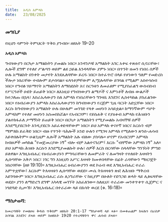```yaml
---
title:  አዲስ አምላክ
date:   23/08/2025
---
```


### መግቢያ

የዚህን ሳምንት ትምህርት ጥቅስ ያንብቡ፡ ዘፀአት 19–20

**አዲስ አምላክ**

ግብፃውያን በርካታ አማልክትን ያመልኩ ነበር። አንዳንዶቹ አማልክት አገር አቀፍ ተጽዕኖ ሲኖራቸው፣ ሌሎች ደግሞ የተለየ ሥልጣን ወይም ልዩ ኃይል እንዳላቸው ያምኑ ነበር። በጥንት ዘመን የነበሩ ሰዎች ሁሉ አማልክት በንቀት መታየት እንደሌለባቸው ይረዱ ነበር። ከተፈጥሮ በላይ የሆነውን ዓለም የመድረስ ችሎታ ነበራቸው ተብሎም ይታሰባል። ፍላጎቶቻቸውም ሊሟሉላቸው ይገባል የሚልም አስተሳሰብ ነበር። የግብፅ ሃይማኖት አማልክትን ለማስደሰት እና ስርዓቱን ለመፈፀም የሚያስፈልግ ውስብስብ የሥርዓቶች ዑደት ይጠይቅ ነበር።
ለእነዚህ የግብፃውያን ልማዶች ና እምነቶች ለብዙ ውልዶች ከተጋለጡ በኋላ፣ እስራኤላውያን ስለ አምላክ የነበራቸውን ግንዛቤ እንደገና ሊስተካከል ያስፈልገው ነበር። የዕብራውያን አምላክ እስራኤላውያንን ከግብፃውያን የረጅም ጊዜ ባርነት አድኗቸው ነበር። እርሱ ከግብፃውያን አማልክት ሁሉ በሁሉም መንገድ የላቀ መሆኑን አሳይቷል። ከማንኛውም ጣዖት አምላክም የተለየ መሆኑን አስመስክሯል። የአብርሃም፣ የይስሐቅ ና የያዕቆብ አምላክ የሕዝቡን ያልተከፋፈለ ታማኝነት ይጠይቅ ነበር። በርካታ አማልክትን የሚያመልኩ አብዛኞቹ ሰዎች እንደሚያደርጉት እንዲያደርጉ አይፈቀድላቸውም ነበር። ይህ አምላክ ቀናተኛ ነበርና እርሱን ብቻ ማምለክ ይፈቅድ ነበር።
ብዙ የጥንት ባሕሎች አንድ ሁሉን የሚገዛ አምላክ የሚለውን ጽንሰ-ሐሳብ አይቀበሉትም። ሁልጊዜም ሌሎች አማልክት አሉ ብለው ያስባሉ። ሆኖም የአብርሃም አምላክ ከብዙዎች መካከል "የመጀመሪያው ነኝ" ብሎ ብቻ አልተናገረም፤ እርሱ "ብቸኛው አምላክ ነኝ" አለ።
ይህ አምላክ ሕዝቡ እርሱን እንደሚያመልኩት ሁሉ፣ ሰዎች እርስ በርሳቸው ስላላቸው ግንኙነት ምግድ ይለዋል። እግዚአብሔር የዕብራውያኑን ምግባራቸውን ለመምራት ና ለመግዛት የተለዩት እዛዛትን ሊሰጣቸው አቅዶ ነበር፣ ነገር ግን እነዚህን አሥር እዛዛት ከመቀበላቸው በፊት ራሳቸውን ማዘጋጀት ነበረባቸው (ዘፀ 19:10)። እግዚአብሔር ዕብራውያንን ወደ ኮሬብ ወደ እግዚአብሔር ተራራ አምጥቷቸው፤ እርሱም ትእዛዛቱን ሊሰጣቸው ወደደ። ሙሴ ትእዛዛቱን ጽፎ ለሕዝቡ ማቅረብ አይገባውም ነበር። እግዚአብሔር ራሱ ሊነግራቸው ና ከዚያም በሁለት የድንጋይ ጽላት ላይ ሊፅፍላቸው ወደደ። ያንን ለማድረግ ደግሞ አካላዊ መገኘት አስፈለገው።
ስለዚህ፣ ተራራው መንቀጥቀጥ ሲጀምር ና ነጎድጓድ ሲጮኽ፣ እግዚአብሔር በተራራው ላይ በእሳት ወረደ (ቁ. 16፣18)።

### ማስታወሻ:
`ከመረጣቹት የመፅሀፍ ቅዱስ ጥቅስም ዘፀአት 20:1-17 ማስታወሻ ላይ ጻፉ። በመቀጠልም ክፍሉን በራስዎ አባባል እንደገና ይጻፉ ወይም ከዘፀአት 19፡20 የተረዳቹትን ዋና ሐሳብ ይጻፉ።`